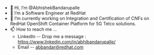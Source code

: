 - 👋 Hi, I’m @AbhishekBandarupalle
- 👀 I’m a Software Engineer at RedHat
- 🌱 I’m currently working on Integration and Certification of CNFs on RedHat OpenShift Container Platform for 5G Telco solutions.
- 📫 How to reach me ... 
  - LinkedIn -- Drop me a message : https://www.linkedin.com/in/abhibandarupalle/
  - Email -- abbandar@redhat.com
<!--- - 💞️ I’m looking to collaborate on ... ---->
<!---
AbhishekBandarupalle/AbhishekBandarupalle is a ✨ special ✨ repository because its `README.md` (this file) appears on your GitHub profile.
You can click the Preview link to take a look at your changes.
--->
